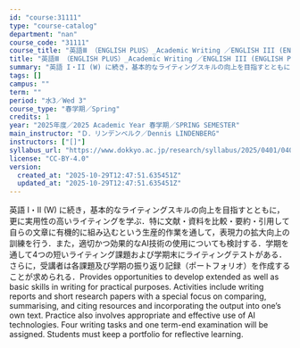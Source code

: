 ```yaml
---
id: "course:31111"
type: "course-catalog"
department: "nan"
course_code: "31111"
course_title: "英語Ⅲ （ENGLISH PLUS）_Academic Writing ／ENGLISH III (ENGLISH PLUS)"
title: "英語Ⅲ （ENGLISH PLUS）_Academic Writing ／ENGLISH III (ENGLISH PLUS)"
summary: "英語 I・II (W) に続き，基本的なライティングスキルの向上を目指すとともに，更に実用性の高いライティングを学ぶ．特に文献・資料を比較・要約・引用して自らの文章に有機的に組み込むという生産的作業を通して，表現力の拡大向上の訓練を行う．ま…"
tags: []
campus: ""
term: ""
period: "水3／Wed 3"
course_type: "春学期／Spring"
credits: 1
year: "2025年度／2025 Academic Year 春学期／SPRING SEMESTER"
main_instructor: "Ｄ．リンデンベルク／Dennis LINDENBERG"
instructors: ["[]"]
syllabus_url: "https://www.dokkyo.ac.jp/research/syllabus/2025/0401/0401_31111_ja_JP.html"
license: "CC-BY-4.0"
version:
  created_at: "2025-10-29T12:47:51.635451Z"
  updated_at: "2025-10-29T12:47:51.635451Z"
---
```

英語 I・II (W) に続き，基本的なライティングスキルの向上を目指すとともに，更に実用性の高いライティングを学ぶ．特に文献・資料を比較・要約・引用して自らの文章に有機的に組み込むという生産的作業を通して，表現力の拡大向上の訓練を行う．また，適切かつ効果的なAI技術の使用についても検討する．学期を通して4つの短いライティング課題および学期末にライティングテストがある．さらに，受講者は各課題及び学期の振り返り記録（ポートフォリオ）を作成することが求められる．Provides opportunities to develop extended as well as basic skills in writing for practical purposes. Activities include writing reports and short research papers with a special focus on comparing, summarising, and citing resources and incorporating the output into one’s own text. Practice also involves appropriate and effective use of AI technologies. Four writing tasks and one term-end examination will be assigned. Students must keep a portfolio for reflective learning.

